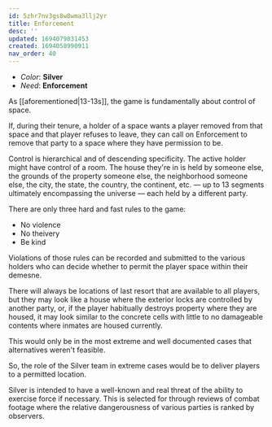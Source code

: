 ```yaml
---
id: 5zhr7nv3gs8w8wma3llj2yr
title: Enforcement
desc: ''
updated: 1694079831453
created: 1694058990911
nav_order: 40
---
```


* _Color_: **Silver**
* _Need_: **Enforcement**

As [[aforementioned|13-13s]], the game is fundamentally about control of space.

If, during their tenure, a holder of a space wants a player removed from that space and that player refuses to leave, they can call on Enforcement to remove that party to a space where they have permission to be.

Control is hierarchical and of descending specificity. The active holder might have control of a room. The house they're in is held by someone else, the grounds of the property someone else, the neighborhood someone else, the city, the state, the country, the continent, etc. — up to 13 segments ultimately encompassing the universe — each held by a different party.

There are only three hard and fast rules to the game:
* No violence
* No theivery
* Be kind

Violations of those rules can be recorded and submitted to the various holders who can decide whether to permit the player space within their demesne.

There will always be locations of last resort that are available to all players, but they may look like a house where the exterior locks are controlled by another party, or, if the player habitually destroys property where they are housed, it may look similar to the concrete cells with little to no damageable contents where inmates are housed currently.

This would only be in the most extreme and well documented cases that alternatives weren't feasible.

So, the role of the Silver team in extreme cases would be to deliver players to a permitted location.

Silver is intended to have a well-known and real threat of the ability to exercise force if necessary. This is selected for through reviews of combat footage where the relative dangerousness of various parties is ranked by observers.
